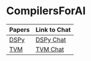 # CompilersForAI

| Papers        | Link to Chat  |
| ------------- | ------------- |
| [DSPy](https://arxiv.org/pdf/2310.03714)           | [DSPy Chat](https://chatgpt.com/share/68c1b486-d4c8-8003-bcdf-c49ed67beeb6)          |
| [TVM](https://arxiv.org/abs/1802.04799)         | [TVM Chat]([url](https://chatgpt.com/share/68c1c3d4-4d38-8003-af6b-add7e9dea83d))          |
